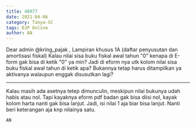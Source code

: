 ```yaml
---
title: 48977
date: 2021-04-06
category: Tanya-SC
tags: DJP Online
author: AN
---
```


Dear admin @kring_pajak , Lampiran khusus 1A (daftar penyusutan dan amortisasi fiskal) Kalau nilai sisa buku fiskal awal tahun "0" kenapa di E-form gak bisa di ketik "0" ya min? Jadi di eform nya utk kolom nilai sisa buku fiskal awal tahun di ketik apa? Bukannya tetap harus ditampilkan ya aktivanya walaupun enggak disusutkan lagi?

---

Kalau masih ada asetnya tetep dimunculin, meskipun nilai bukunya udah habis atau nol. Tapi kayaknya eform pdf badan gak bisa diisi nol, kayak kolom harta nanti gak bisa lanjut. Jadi, isi nilai 1 aja biar bisa lanjut. Nanti beri keterangan aja knp nilainya satu.

`AN`
